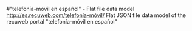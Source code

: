#"telefonía-móvil en español" - Flat file data model
http://es.recuweb.com/telefonía-móvil/
Flat JSON file data model of the recuweb portal "telefonía-móvil en español"
